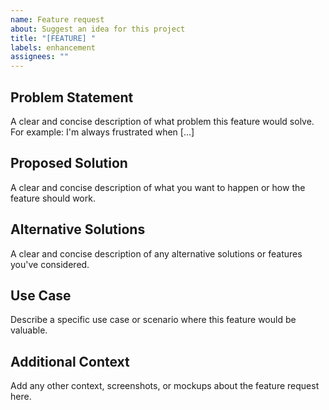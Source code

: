 ```yaml
---
name: Feature request
about: Suggest an idea for this project
title: "[FEATURE] "
labels: enhancement
assignees: ""
---
```


## Problem Statement

A clear and concise description of what problem this feature would solve.
For example: I'm always frustrated when [...]

## Proposed Solution

A clear and concise description of what you want to happen or how the feature should work.

## Alternative Solutions

A clear and concise description of any alternative solutions or features you've considered.

## Use Case

Describe a specific use case or scenario where this feature would be valuable.

## Additional Context

Add any other context, screenshots, or mockups about the feature request here.
